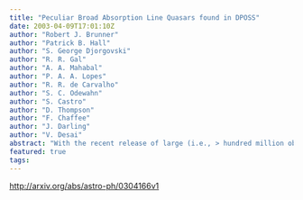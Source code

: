 ```yaml
---
title: "Peculiar Broad Absorption Line Quasars found in DPOSS"
date: 2003-04-09T17:01:10Z
author: "Robert J. Brunner"
author: "Patrick B. Hall"
author: "S. George Djorgovski"
author: "R. R. Gal"
author: "A. A. Mahabal"
author: "P. A. A. Lopes"
author: "R. R. de Carvalho"
author: "S. C. Odewahn"
author: "S. Castro"
author: "D. Thompson"
author: "F. Chaffee"
author: "J. Darling"
author: "V. Desai"
abstract: "With the recent release of large (i.e., > hundred million objects), well-calibrated photometric surveys, such as DPOSS, 2MASS, and SDSS, spectroscopic identification of important targets is no longer a simple issue. In order to enhance the returns from a spectroscopic survey, candidate sources are often preferentially selected to be of interest, such as brown dwarfs or high redshift quasars. This approach, while useful for targeted projects, risks missing new or unusual species. We have, as a result, taken the alternative path of spectroscopically identifying interesting sources with the sole criterion being that they are in low density areas of the g - r and r - i color-space defined by the DPOSS survey. In this paper, we present three peculiar broad absorption line quasars that were discovered during this spectroscopic survey, demonstrating the efficacy of this approach. PSS J0052+2405 is an Iron LoBAL quasar at a redshift z = 2.4512 with very broad absorption from many species. PSS J0141+3334 is a reddened LoBAL quasar at z = 3.005 with no obvious emission lines. PSS J1537+1227 is a Iron LoBAL at a redshift of z = 1.212 with strong narrow Mgii and Feii emission. Follow-up high resolution spectroscopy of these three quasars promises to improve our understanding of BAL quasars. The sensitivity of particular parameter spaces, in this case a two-color space, to the redshift of these three sources is dramatic, raising questions about traditional techniques of defining quasar populations for statistical analysis."
featured: true
tags:
---
```

http://arxiv.org/abs/astro-ph/0304166v1